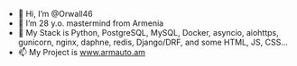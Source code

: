 - 👋 Hi, I’m @Orwall46
- 👀 I’m 28 y.o. mastermind from Armenia
- 🌱 My Stack is Python, PostgreSQL, MySQL, Docker, asyncio, aiohttps,
      gunicorn, nginx, daphne, redis, Django/DRF, 
      and some HTML, JS, CSS...
- 📫 My Project is www.armauto.am

<!---
Orwall46/Orwall46 is a ✨ special ✨ repository because its `README.md` (this file) appears on your GitHub profile.
You can click the Preview link to take a look at your changes.
--->
